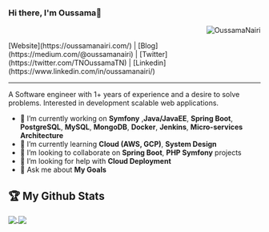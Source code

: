 
### Hi there, I'm Oussama👦

<p align="right"> <img src="https://komarev.com/ghpvc/?username=OussamaNairi" alt="OussamaNairi" /> </p>
[Website](https://oussamanairi.com/) |
[Blog](https://medium.com/@oussamanairi) |
[Twitter](https://twitter.com/TNOussamaTN) |
[Linkedin](https://www.linkedin.com/in/oussamanairi/)

---

A Software engineer with 1+ years of experience and a desire to solve problems. Interested in development scalable web applications. 

- 🔭 I’m currently working on **Symfony** ,**Java/JavaEE**, **Spring Boot**, **PostgreSQL**, **MySQL**, **MongoDB**, **Docker**, **Jenkins**, **Micro-services Architecture**
- 🌱 I’m currently learning **Cloud (AWS, GCP)**, **System Design**
- 👯 I’m looking to collaborate on **Spring Boot**, **PHP Symfony** projects 
- 🤔 I’m looking for help with **Cloud Deployment**
- 💬 Ask me about **My Goals**

## :trophy: My Github Stats
<p align="left" justify="center">
  <a href="https://github.com/OussamaNairi/github-readme-stats" target="_blank" justify="center">
    <img align="center" src="https://github-readme-stats.vercel.app/api?username=OussamaNairi&show_icons=true&title_color=2e2e2e&hide=issues&include_all_commits=true&count_private=true"/>
    <img align="center" src="https://github-readme-stats.vercel.app/api/top-langs/?username=OussamaNairi&hide=html,css,Jupyter+Notebook" />
  </a>
</p>
